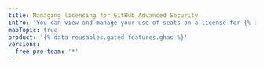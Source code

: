 ```yaml
---
title: Managing licensing for GitHub Advanced Security
intro: 'You can view and manage your use of seats on a license for {% data variables.product.prodname_advanced_security %}.'
mapTopic: true
product: '{% data reusables.gated-features.ghas %}'
versions:
  free-pro-team: '*'
---
```


